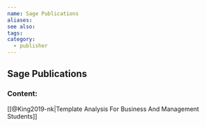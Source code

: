 ```yaml
---
name: Sage Publications
aliases:
see also:
tags:
category:
  - publisher
---
```


## Sage Publications

### Content:
[[@King2019-nk|Template Analysis For Business And Management Students]]